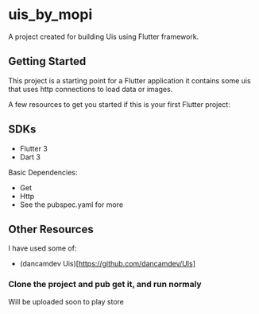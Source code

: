 # uis_by_mopi

A project created for building Uis using Flutter framework.

## Getting Started

This project is a starting point for a Flutter application it contains some uis that uses http connections to load data or images.

A few resources to get you started if this is your first Flutter project:

## SDKs
- Flutter 3
- Dart 3

Basic Dependencies:
- Get
- Http
- See the pubspec.yaml for more

## Other Resources
I have used some of:
- (dancamdev Uis)[https://github.com/dancamdev/UIs]

### Clone the project and pub get it, and run normaly

Will be uploaded soon to play store
